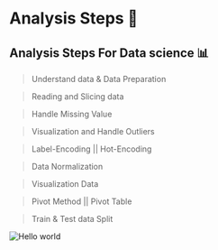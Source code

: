 # Analysis Steps 📑
## Analysis Steps For Data science   📊

> Understand data & Data Preparation

> Reading and Slicing data 

> Handle Missing Value 

> Visualization and Handle Outliers 

> Label-Encoding || Hot-Encoding

> Data Normalization 

> Visualization Data

> Pivot Method || Pivot Table

> Train & Test data Split

<img src="https://i.stack.imgur.com/J70U4.png" alt="Hello world">
